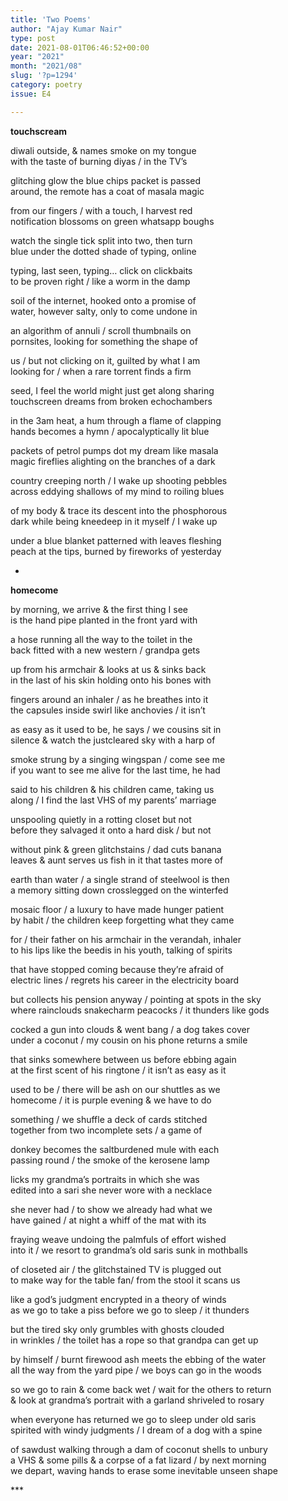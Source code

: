 ```yaml
---
title: 'Two Poems'
author: "Ajay Kumar Nair"
type: post
date: 2021-08-01T06:46:52+00:00
year: "2021"
month: "2021/08"
slug: '?p=1294'
category: poetry
issue: E4

---
```

**touchscream**

diwali outside, & names smoke on my tongue  
with the taste of burning diyas / in the TV’s

glitching glow the blue chips packet is passed  
around, the remote has a coat of masala magic

from our fingers / with a touch, I harvest red  
notification blossoms on green whatsapp boughs

watch the single tick split into two, then turn  
blue under the dotted shade of typing, online

typing, last seen, typing… click on clickbaits  
to be proven right / like a worm in the damp

soil of the internet, hooked onto a promise of  
water, however salty, only to come undone in

an algorithm of annuli / scroll thumbnails on  
pornsites, looking for something the shape of

us / but not clicking on it, guilted by what I am  
looking for / when a rare torrent finds a firm

seed, I feel the world might just get along sharing  
touchscreen dreams from broken echochambers

in the 3am heat, a hum through a flame of clapping  
hands becomes a hymn / apocalyptically lit blue

packets of petrol pumps dot my dream like masala  
magic fireflies alighting on the branches of a dark

country creeping north / I wake up shooting pebbles  
across eddying shallows of my mind to roiling blues

of my body & trace its descent into the phosphorous  
dark while being kneedeep in it myself / I wake up

under a blue blanket patterned with leaves fleshing  
peach at the tips, burned by fireworks of yesterday

*

**homecome**

by morning, we arrive & the first thing I see  
is the hand pipe planted in the front yard with

a hose running all the way to the toilet in the  
back fitted with a new western / grandpa gets

up from his armchair & looks at us & sinks back  
in the last of his skin holding onto his bones with

fingers around an inhaler / as he breathes into it  
the capsules inside swirl like anchovies / it isn’t

as easy as it used to be, he says / we cousins sit in  
silence & watch the justcleared sky with a harp of

smoke strung by a singing wingspan / come see me  
if you want to see me alive for the last time, he had

said to his children & his children came, taking us  
along / I find the last VHS of my parents’ marriage

unspooling quietly in a rotting closet but not  
before they salvaged it onto a hard disk / but not

without pink & green glitchstains / dad cuts banana  
leaves & aunt serves us fish in it that tastes more of

earth than water / a single strand of steelwool is then  
a memory sitting down crosslegged on the winterfed

mosaic floor / a luxury to have made hunger patient  
by habit / the children keep forgetting what they came

for / their father on his armchair in the verandah, inhaler  
to his lips like the beedis in his youth, talking of spirits

that have stopped coming because they’re afraid of  
electric lines / regrets his career in the electricity board

but collects his pension anyway / pointing at spots in the sky  
where rainclouds snakecharm peacocks / it thunders like gods

cocked a gun into clouds & went bang / a dog takes cover  
under a coconut / my cousin on his phone returns a smile

that sinks somewhere between us before ebbing again  
at the first scent of his ringtone / it isn’t as easy as it

used to be / there will be ash on our shuttles as we  
homecome / it is purple evening & we have to do

something / we shuffle a deck of cards stitched  
together from two incomplete sets / a game of

donkey becomes the saltburdened mule with each  
passing round / the smoke of the kerosene lamp

licks my grandma’s portraits in which she was  
edited into a sari she never wore with a necklace

she never had / to show we already had what we  
have gained / at night a whiff of the mat with its

fraying weave undoing the palmfuls of effort wished  
into it / we resort to grandma’s old saris sunk in mothballs

of closeted air / the glitchstained TV is plugged out  
to make way for the table fan/ from the stool it scans us

like a god’s judgment encrypted in a theory of winds  
as we go to take a piss before we go to sleep / it thunders

but the tired sky only grumbles with ghosts clouded  
in wrinkles / the toilet has a rope so that grandpa can get up

by himself / burnt firewood ash meets the ebbing of the water  
all the way from the yard pipe / we boys can go in the woods

so we go to rain & come back wet / wait for the others to return  
& look at grandma’s portrait with a garland shriveled to rosary

when everyone has returned we go to sleep under old saris  
spirited with windy judgments / I dream of a dog with a spine

of sawdust walking through a dam of coconut shells to unbury  
a VHS & some pills & a corpse of a fat lizard / by next morning  
we depart, waving hands to erase some inevitable unseen shape

\***
